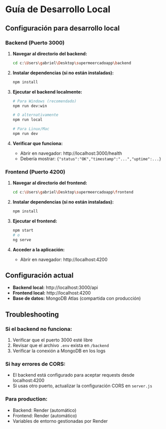 # Guía de Desarrollo Local

## Configuración para desarrollo local

### Backend (Puerto 3000)

1. **Navegar al directorio del backend:**
   ```bash
   cd c:\Users\gabriel\Desktop\supermeercadoapp\backend
   ```

2. **Instalar dependencias (si no están instaladas):**
   ```bash
   npm install
   ```

3. **Ejecutar el backend localmente:**
   ```bash
   # Para Windows (recomendado)
   npm run dev:win
   
   # O alternativamente
   npm run local
   
   # Para Linux/Mac
   npm run dev
   ```

4. **Verificar que funciona:**
   - Abrir en navegador: http://localhost:3000/health
   - Debería mostrar: `{"status":"OK","timestamp":"...","uptime":...}`

### Frontend (Puerto 4200)

1. **Navegar al directorio del frontend:**
   ```bash
   cd c:\Users\gabriel\Desktop\supermeercadoapp\frontend
   ```

2. **Instalar dependencias (si no están instaladas):**
   ```bash
   npm install
   ```

3. **Ejecutar el frontend:**
   ```bash
   npm start
   # o
   ng serve
   ```

4. **Acceder a la aplicación:**
   - Abrir en navegador: http://localhost:4200

## Configuración actual

- **Backend local:** http://localhost:3000/api
- **Frontend local:** http://localhost:4200
- **Base de datos:** MongoDB Atlas (compartida con producción)

## Troubleshooting

### Si el backend no funciona:
1. Verificar que el puerto 3000 esté libre
2. Revisar que el archivo `.env` exista en `/backend`
3. Verificar la conexión a MongoDB en los logs

### Si hay errores de CORS:
- El backend está configurado para aceptar requests desde localhost:4200
- Si usas otro puerto, actualizar la configuración CORS en `server.js`

### Para production:
- Backend: Render (automático)
- Frontend: Render (automático)
- Variables de entorno gestionadas por Render
